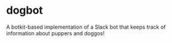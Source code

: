 # dogbot
A botkit-based implementation of a Slack bot that keeps track of information about puppers and doggos!
